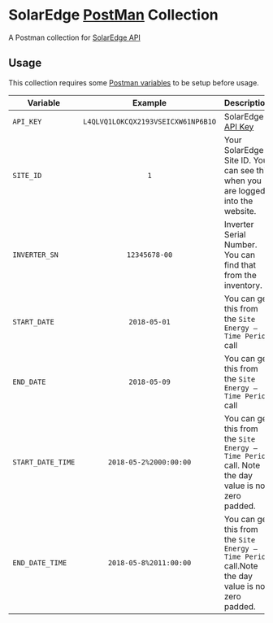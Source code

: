 # SolarEdge [PostMan](https://www.getpostman.com/) Collection

A Postman collection for [SolarEdge API](https://www.solaredge.com/sites/default/files/se_monitoring_api.pdf)


## Usage

This collection requires some [Postman variables](http://blog.getpostman.com/2014/02/20/using-variables-inside-postman-and-collection-runner/) to be setup before usage.


| Variable  |  Example | Description  |
|---|:-:|---|
| `API_KEY`  | `L4QLVQ1LOKCQX2193VSEICXW61NP6B1O` | SolarEdge [API Key](https://vimeo.com/253055015)  |
| `SITE_ID`  | `1` | Your SolarEdge Site ID. You can see this when you are logged into the website.  |
| `INVERTER_SN`  | `12345678-00`  | Inverter Serial Number. You can find that from the inventory.  |
| `START_DATE`  | `2018-05-01` | You can get this from the `Site Energy – Time Period` call  |
| `END_DATE` | `2018-05-09` | You can get this from the `Site Energy – Time Period` call  |
| `START_DATE_TIME`  | `2018-05-2%2000:00:00` | You can get this from the `Site Energy – Time Period` call. Note the day value is not zero padded.  |
| `END_DATE_TIME` | `2018-05-8%2011:00:00` | You can get this from the `Site Energy – Time Period` call.Note the day value is not zero padded.  |
